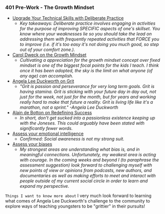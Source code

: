 ### 401 Pre-Work - The Growth Mindset

* [Upgrade Your Technical Skills with Deliberate Practice](https://web.archive.org/web/20160616225417/http://www.happybearsoftware.com/upgrade-your-technical-skills-with-deliberate-practice)
  - _Key takeaways: Deliberate practice involves engaging in activities for the purpose of improving SPECIFIC aspects of one's skillset. You know where your weaknesses lie so you should take the lead on addressing them with frequently repeated activities that FORCE you to improve (i.e. if it's too easy it's not doing you much good, so step out of your comfort zone.)._
* [Carol Dweck on the Growth Mindset](https://www.ted.com/talks/carol_dweck_the_power_of_believing_that_you_can_improve?language=en)
  - _Cultivating a appreciation for the growth mindset concept over fixed mindset is one of the biggest focal points for the kids I teach. I think once it has been adopted, the sky is the limit on what anyone (of any age) can accomplish._
* [Angela Lee Duckworth on Grit](https://www.ted.com/talks/angela_lee_duckworth_grit_the_power_of_passion_and_perseverance)
  - _"Grit is passion and perseverance for very long term goals. Grit is having stamina. Grit is sticking with your future day in day out, not just for the week, not just for the month, but for years and working really hard to make that future a reality. Grit is living life like it's a marathon, not a sprint." -Angela Lee Duckworth_
* [Alain de Botton on Redefining Success](https://www.ted.com/talks/alain_de_botton_a_kinder_gentler_philosophy_of_success)
  - _In short, don't get sucked into a passionless existence keeping up with the Joneses. This could arguably have been stated with significantly fewer words._
* [Assess your emotional intelligence](https://codefellows.github.io/common_curriculum/career_coaching/201/emotional-intelligence-assessment.html)
  - _Confirmed: Social awareness is not my strong suit._
* [Assess your biases](https://codefellows.github.io/common_curriculum/career_coaching/301/bias-assessment.html)
  - _My strongest areas are understanding what bias is, and in meaningful connections. Unfortunately, my weakest area is acting with courage. In the coming weeks and beyond I (to paraphrase the assessment suggestion) look forward to challenging myself with new points of view or opinions from podcasts, new authors, and  documentaries as well as making efforts to meet and interact with people outside of my current social circle in order to learn and expand my perspective._

`Things I want to know more about`
I very much look forward to learning what comes of Angela Lee Duckworth's challenge to the community to explore ways of teaching youngsters to be "grittier" in their pursuits!